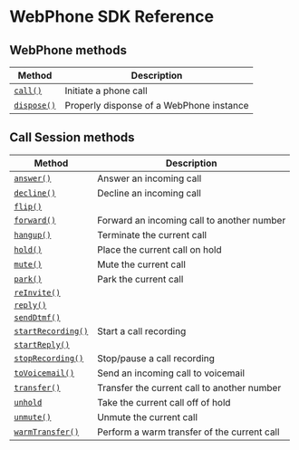 # WebPhone SDK Reference

## WebPhone methods

| Method                    | Description                              |
|---------------------------|------------------------------------------|
| [`call()`](call.md)       | Initiate a phone call                    |
| [`dispose()`](dispose.md) | Properly disponse of a WebPhone instance |

## Call Session methods

| Method                                  | Description                                 |
|-----------------------------------------|---------------------------------------------|
| [`answer()`](answer.md)                 | Answer an incoming call                     |
| [`decline()`](decline.md)               | Decline an incoming call                    |
| [`flip()`](flip.md)                     |                                             |
| [`forward()`](forward.md)               | Forward an incoming call to another number  |
| [`hangup()`](hangup.md)                 | Terminate the current call                  |
| [`hold()`](hold.md)                     | Place the current call on hold              |
| [`mute()`](mute.md)                     | Mute the current call                       |
| [`park()`](park.md)                     | Park the current call                       |
| [`reInvite()`](reInvite.md)             |                                             |
| [`reply()`](reply.md)                   |                                             |
| [`sendDtmf()`](sendDtmf.md)             |                                             |
| [`startRecording()`](startRecording.md) | Start a call recording                      |
| [`startReply()`](reply.md)              |                                             |
| [`stopRecording()`](stopRecording.md)   | Stop/pause a call recording                 |
| [`toVoicemail()`](toVoicemail.md)       | Send an incoming call to voicemail          |
| [`transfer()`](transfer.md)             | Transfer the current call to another number |
| [`unhold`](unhold.md)                   | Take the current call off of hold           |
| [`unmute()`](unmute.md)                 | Unmute the current call                     |
| [`warmTransfer()`](warmTransfer.md)     | Perform a warm transfer of the current call |
